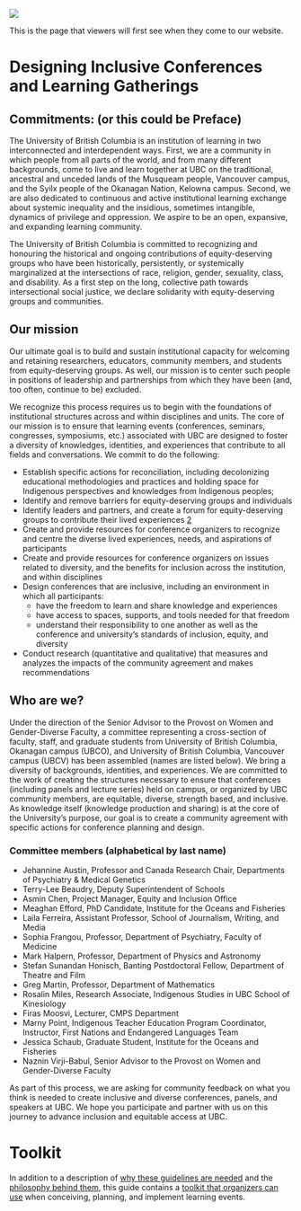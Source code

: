 ![](../images/header.jpg)

This is the page that viewers will first see when they come to our website.

# Designing Inclusive Conferences and Learning Gatherings

## Commitments: (or this could be Preface)

The University of British Columbia is an institution of learning in two interconnected and interdependent ways. First, we are a community in which people from all parts of the world, and from many different backgrounds, come to live and learn together at UBC on the traditional, ancestral and unceded lands of the Musqueam people, Vancouver campus, and the Syilx people of the Okanagan Nation, Kelowna campus. Second, we are also dedicated to continuous and active institutional learning exchange about systemic inequality and the insidious, sometimes intangible, dynamics of privilege and oppression. We aspire to be an open, expansive, and expanding learning community.

The University of British Columbia is committed to recognizing and honouring the historical and ongoing contributions of equity-deserving groups who have been historically, persistently, or systemically marginalized at the intersections of race, religion, gender, sexuality, class, and disability. As a first step on the long, collective path towards intersectional social justice, we declare solidarity with equity-deserving groups and communities. 

## Our mission

Our ultimate goal is to build and sustain institutional capacity for welcoming and retaining researchers, educators, community members, and students from equity-deserving groups. As well, our mission is to center such people in positions of leadership and partnerships from which they have been (and, too often, continue to be) excluded.

We recognize this process requires us to begin with the foundations of institutional structures across and within disciplines and units. The core of our mission is to ensure that learning events (conferences, seminars, congresses, symposiums, etc.) associated with UBC are designed to foster a diversity of knowledges, identities, and experiences that contribute to all fields and conversations. We commit to do the following:

- Establish specific actions for reconciliation, including decolonizing educational methodologies and practices and holding space for Indigenous perspectives and knowledges from Indigenous peoples;
- Identify and remove barriers for equity-deserving groups and individuals
- Identify leaders and partners, and create a forum for equity-deserving groups to contribute their lived experiences [2](https://www.sinsinvalid.org/news-1/2020/6/8/access-suggestions-for-public-events)
- Create and provide resources for conference organizers to recognize and centre the diverse lived experiences, needs, and aspirations of participants
- Create and provide resources for conference organizers on issues related to diversity, and the benefits for inclusion across the institution, and within disciplines
- Design conferences that are inclusive, including an environment in which all participants:
    - have the freedom to learn and share knowledge and experiences
    - have access to spaces, supports, and tools needed for that freedom
    - understand their responsibility to one another as well as the conference and university’s standards of inclusion, equity, and diversity
- Conduct research (quantitative and qualitative) that measures and analyzes the impacts of the community agreement and makes recommendations

## Who are we?

Under the direction of the Senior Advisor to the Provost on Women and Gender-Diverse Faculty, a committee representing a cross-section of faculty, staff, and graduate students from University of British Columbia, Okanagan campus (UBCO), and University of British Columbia, Vancouver campus (UBCV) has been assembled (names are listed below). We bring a diversity of backgrounds, identities, and experiences. We are committed to the work of creating the structures necessary to ensure that conferences (including panels and lecture series) held on campus, or organized by UBC community members, are equitable, diverse, strength based, and inclusive. As knowledge itself (knowledge production and sharing) is at the core of the University’s purpose, our goal is to create a community agreement with specific actions for conference planning and design. 

### Committee members (alphabetical by last name)

- Jehannine Austin, Professor and Canada Research Chair, Departments of Psychiatry & Medical Genetics
- Terry-Lee Beaudry, Deputy Superintendent of Schools
- Asmin Chen, Project Manager, Equity and Inclusion Office
- Meaghan Efford, PhD Candidate, Institute for the Oceans and Fisheries
- Laila Ferreira, Assistant Professor, School of Journalism, Writing, and Media
- Sophia Frangou, Professor, Department of Psychiatry, Faculty of Medicine
- Mark Halpern, Professor, Department of Physics and Astronomy
- Stefan Sunandan Honisch, Banting Postdoctoral Fellow, Department of Theatre and Film
- Greg Martin, Professor, Department of Mathematics
- Rosalin Miles, Research Associate, Indigenous Studies in UBC School of Kinesiology
- Firas Moosvi, Lecturer, CMPS Department
- Marny Point, Indigenous Teacher Education Program Coordinator, Instructor, First Nations and Endangered Languages Team
- Jessica Schaub, Graduate Student, Institute for the Oceans and Fisheries
- Naznin Virji-Babul, Senior Advisor to the Provost on Women and Gender-Diverse Faculty

As part of this process, we are asking for community feedback on what you think is needed to create inclusive and diverse conferences, panels, and speakers at UBC. We hope you participate and partner with us on this journey to advance inclusion and equitable access at UBC.

# Toolkit

In addition to a description of [why these guidelines are needed](https://firasm.github.io/conferencekit/content/chapter00_preface/guidelines.html) and the [philosophy behind them](https://firasm.github.io/conferencekit/content/chapter00_preface/introduction.html), this guide contains a [toolkit that organizers can use](https://firasm.github.io/conferencekit/content/toolkit.html) when conceiving, planning, and implement learning events.
